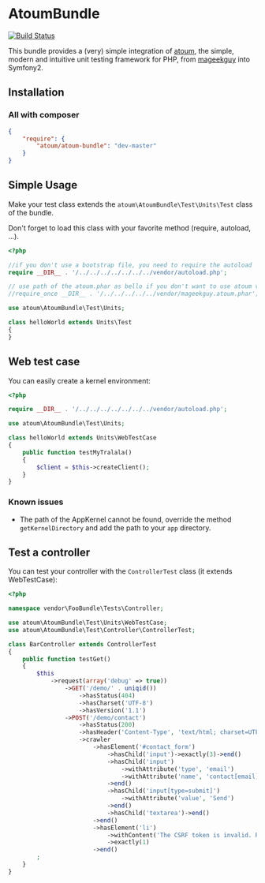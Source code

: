 AtoumBundle
===========

[![Build Status](https://secure.travis-ci.org/atoum/AtoumBundle.png)](http://travis-ci.org/atoum/AtoumBundle)

This bundle provides a (very) simple integration of [atoum](https://github.com/atoum/atoum), the simple, modern and
intuitive unit testing framework for PHP, from [mageekguy](https://github.com/mageekguy) into Symfony2.

## Installation

### All with composer

```json
{
    "require": {
        "atoum/atoum-bundle": "dev-master"
    }
}
```

## Simple Usage

Make your test class extends the ```atoum\AtoumBundle\Test\Units\Test``` class of the bundle.

Don't forget to load this class with your favorite method (require, autoload, ...).

``` php
<?php

//if you don't use a bootstrap file, you need to require the autoload
require __DIR__ . '/../../../../../../../vendor/autoload.php';

// use path of the atoum.phar as bello if you don't want to use atoum via composer
//require_once __DIR__ . '/../../../../../vendor/mageekguy.atoum.phar';

use atoum\AtoumBundle\Test\Units;

class helloWorld extends Units\Test
{
}
```

## Web test case

You can easily create a kernel environment:

``` php
<?php

require __DIR__ . '/../../../../../../../vendor/autoload.php';

use atoum\AtoumBundle\Test\Units;

class helloWorld extends Units\WebTestCase
{
    public function testMyTralala()
    {
        $client = $this->createClient();
    }
}
```

### Known issues

- The path of the AppKernel cannot be found, override the method ```getKernelDirectory```
and add the path to your ```app``` directory.

## Test a controller

You can test your controller with the ```ControllerTest``` class (it extends WebTestCase):

``` php
<?php

namespace vendor\FooBundle\Tests\Controller;

use atoum\AtoumBundle\Test\Units\WebTestCase;
use atoum\AtoumBundle\Test\Controller\ControllerTest;

class BarController extends ControllerTest
{
    public function testGet()
    {
        $this
            ->request(array('debug' => true))
                ->GET('/demo/' . uniqid())
                    ->hasStatus(404)
                    ->hasCharset('UTF-8')
                    ->hasVersion('1.1')
                ->POST('/demo/contact')
                    ->hasStatus(200)
                    ->hasHeader('Content-Type', 'text/html; charset=UTF-8')
                    ->crawler
                        ->hasElement('#contact_form')
                            ->hasChild('input')->exactly(3)->end()
                            ->hasChild('input')
                                ->withAttribute('type', 'email')
                                ->withAttribute('name', 'contact[email]')
                            ->end()
                            ->hasChild('input[type=submit]')
                                ->withAttribute('value', 'Send')
                            ->end()
                            ->hasChild('textarea')->end()
                        ->end()
                        ->hasElement('li')
                            ->withContent('The CSRF token is invalid. Please try to resubmit the form.')
                            ->exactly(1)
                        ->end()
        ;
    }
}
```

